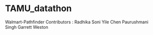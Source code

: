 # TAMU_datathon
Walmart-Pathfinder
Contributors :
Radhika Soni 
Yile Chen
Paurushmani Singh
Garrett Weston
